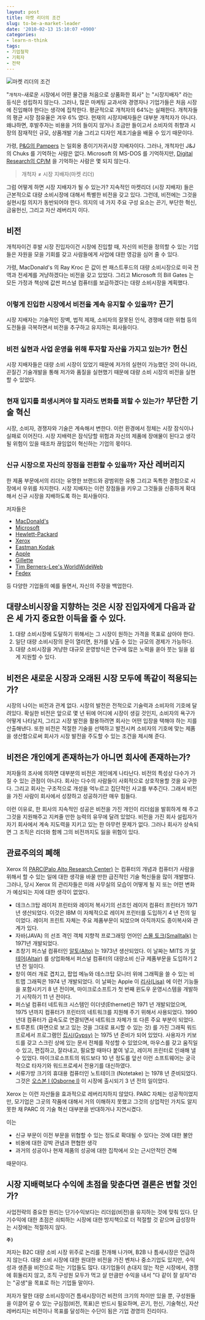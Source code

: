 ```yaml
---
layout: post
title: 마켓 리더의 조건
slug: to-be-a-market-leader
date: '2010-02-13 15:10:07 +0900'
categories:
- learn-n-think
tags:
- 기업철학
- 기획자
- 전략
---
```


![마켓 리더의 조건](http://image.kyobobook.co.kr/images/book/xlarge/316/x9788981442316.jpg)

"`개척자`-새로운 시장에서 어떤 물건을 처음으로 상품화한 회사" 는 "시장지배자" 라는 등식은 성립하지 않는다. 그러나, 많은 마케팅 교과서와 경영자나 기업가들은 처음 시장에 진입해야 한다는 생각에 집착한다. 평균적으로 개척자의 64%는 실패한다. 개척자들의 평균 시장 점유율은 겨우 6% 였다. 현재의 시장지배자들은 대부분 개척자가 아니다. 왜냐하면, 후발주자는 비용을 거의 들이지 않거나 조금만 들이고서 소비자의 취향과 시장의 잠재적인 규모, 상품개발 기술 그리고 디자인 제조기술을 배울 수 있기 때문이다.

가령, [P&G의 Pampers](http://en.wikipedia.org/wiki/Pampers) 는 일회용 종이기저귀시장 지배자이다. 그러나, 개척자인 J&J 의 Chuks 를 기억하는 사람은 없다. Microsoft 의 MS-DOS 를 기억하지만, [Digital Research의 CP/M](http://en.wikipedia.org/wiki/CP/M) 을 기억하는 사람은 몇 되지 않는다.

> 개척자 ≠ 시장 지배자(마켓 리더)

그럼 어떻게 하면 시장 지배자가 될 수 있는가? 지속적인 마켓리더 (시장 지배자) 들은 근본적으로 대량 소비시장에 대해서 특별한 비전을 갖고 있다. 그런데, 비전에는 그것을 실현시킬 의지가 동반되어야 한다. 의지의 네 가지 주요 구성 요소는 끈기, 부단한 혁신, 금융헌신, 그리고 자산 레버리지 이다.

<!--more-->

## **비전**

개척자이건 후발 시장 진입자이건 시장에 진입할 때, 자신의 비전을 정의할 수 있는 기업들은 자원을 모을 기회를 갖고 사람들에게 사업에 대한 영감을 심어 줄 수 있다.

가령, MacDonald's 의 Ray Kroc 은 값이 싼 패스트푸드의 대량 소비시장으로 미국 전역과 전세계를 겨냥하겠다는 비전을 갖고 있었다. 그리고 Microsoft 의 Bill Gates 는 모든 가정과 책상에 값싼 퍼스널 컴퓨터를 보급하겠다는 대량 소비시장을 계획했다.

## <small>이렇게 진입한 시장에서 비전을 계속 유지할 수 있을까?</small> **끈기**

시장 지배자는 기술적인 장벽, 법적 제재, 소비자의 잘못된 인식, 경쟁에 대한 위협 등의 도전들을 극복하면서 비전을 추구하고 유지하는 회사들이다.

## <small>비전 실현과 사업 운영을 위해 투자할 자산을 가지고 있는가?</small> **헌신**

시장 지배자들은 대량 소비 시장이 있었기 때문에 저가의 실현이 가능했던 것이 아니라, 끈질긴 기술개발을 통해 저가와 품질을 실현했기 때문에 대량 소비 시장의 비전을 실현할 수 있었다.

## <small>현재 입지를 희생시켜야 할 지라도 변화를 꾀할 수 있는가?</small> **부단한 기술 혁신**

시장, 소비자, 경쟁자와 기술은 계속해서 변한다. 이런 환경에서 정체는 시장 잠식이나 실패로 이어진다. 시장 지배력은 잠식당할 위험과 자신의 제품에 장애물이 된다고 생각될 위험이 있을 때조차 끊임없이 혁신하는 기업의 몫이다.

## <small>신규 시장으로 자신의 장점을 전환할 수 있을까?</small> **자산 레버리지**

한 제품 부문에서의 리더는 유명한 브랜드와 광범위한 유통 그리고 독특한 경험으로 시장에서 우위를 차지한다. 시장 지배자는 이런 장점들을 키우고 그것들을 신중하게 확대해서 신규 시장을 지배하도록 하는 회사들이다.

저자들은

- [MacDonald's](http://en.wikipedia.org/wiki/McDonald%27s)
- [Microsoft](http://en.wikipedia.org/wiki/Microsoft)
- [Hewlett-Packard](http://en.wikipedia.org/wiki/Hewlett-Packard)
- [Xerox](http://en.wikipedia.org/wiki/Xerox)
- [Eastman Kodak](http://en.wikipedia.org/wiki/Kodak)
- [Apple](http://en.wikipedia.org/wiki/Apple_computer)
- [Gillette](http://en.wikipedia.org/wiki/Gillette_%28brand%29)
- [Tim Berners-Lee's WorldWideWeb](http://en.wikipedia.org/wiki/Tim_Berners_Lee)
- [Fedex](http://en.wikipedia.org/wiki/Fedex)

등 다양한 기업들의 예를 들면서, 자신의 주장을 백업한다.

## 대량소비시장을 지향하는 것은 시장 진입자에게 다음과 같은 세 가지 중요한 이득을 줄 수 있다.

1. 대량 소비시장에 도달하기 위해서는 그 시장이 원하는 가격을 목표로 삼아야 한다.
2. 일단 대량 소비시장의 문이 열리면, 원가를 낮출 수 있는 규모의 경제가 가능하다.
3. 대량 소비시장을 겨냥한 대규모 운영방식은 연구에 많은 노력을 쏟아 붓는 일을 쉽게 지원할 수 있다.

## 비전은 새로운 시장과 오래된 시장 모두에 똑같이 적용되는가?

시장의 나이는 비전과 관계 없다. 시장의 발전은 전적으로 기술력과 소비자의 기호에 달려있다. 확실한 비전은 앞으로 몇 년 뒤에 어디에 시장이 생길 것인지, 소비자의 욕구가 어떻게 나타날지, 그리고 시장 발전을 활용하려면 회사는 어떤 입장을 택해야 하는 지를 산출해낸다. 또한 비전은 적절한 기술을 선택하고 발전시켜 소비자의 기호에 맞는 제품을 생산함으로써 회사가 시장 발전을 주도할 수 있는 조건을 제시해 준다.

## 비전은 개인에게 존재하는가 아니면 회사에 존재하는가?

저자들의 조사에 의하면 대부분의 비전은 개인에게 나타난다. 비전의 특성상 다수가 가질 수 있는 관점이 아니다. 회사는 다수의 사람들이 사회적으로 상호작용할 것을 요구한다. 그리고 회사는 구조적으로 개성을 억누르고 집단적인 사고를 부추긴다. 그래서 비전을 가진 사람이 회사에서 성장하고 성공하기란 매우 힘들다.

이런 이유로, 한 회사의 지속적인 성공은 비전을 가진 개인이 리더쉽을 발휘하게 해 주고 그것을 지원해주고 지켜줄 만한 능력의 유무에 달려 있었다. 비전을 가진 회사 설립자가 자기 회사에서 계속 지도력을 지키고 있는 한 아무런 문제가 없다. 그러나 회사가 상속되면 그 조직은 리더와 함께 그의 비전까지도 잃을 위험이 있다.

## 관료주의의 폐해

Xerox 의 [PARC(Palo Alto Research Center)](http://en.wikipedia.org/wiki/PARC_%28company%29) 는 컴퓨터의 개념과 컴퓨터가 사람을 위해서 할 수 있는 일에 대한 생각을 바꿀 만한 급진적인 기술 혁신들을 많이 개발했다. 그러나, 당시 Xerox 의 관리자들은 미래 사무실의 모습이 어떻게 될 지 또는 어떤 변화가 예상되는 지에 대한 생각이 없었다.

- 데크스크탑 레이저 프린터와 레이저 복사기의 선조인 레이저 컴퓨터 프린터가 1971년 생산되었다. 이것은 IBM 이 자체적으로 레이저 프린터를 도입하기 4 년 전의 일이었다. 레이저 프린트 자체는 주요 제품부문이 되었으며 아직까지도 종이복사와 관계가 있다.
- 자바(JAVA) 의 선조 격인 객체 지향적 프로그래밍 언어인 [스몰 토크(Smalltalk)](http://en.wikipedia.org/wiki/Smalltalk) 는 1971년 개발되었다.
- 초창기 퍼스널 컴퓨터인 [알토(Alto)](http://en.wikipedia.org/wiki/Xerox_Alto) 는 1973년 생산되었다. 이 날짜는 MITS 가 [알테어(Altair)](http://en.wikipedia.org/wiki/Altair_8800) 를 상업화해서 퍼스널 컴퓨터의 대량소비 신규 제품부문을 도입하기 2년 전 일이다.
- 창이 여러 개로 겹치고, 팝업 메뉴와 데스크탑 모니터 위에 그래픽을 쓸 수 있는 비트맵 그래픽은 1974 년 개발되었다. 이 날짜는 Apple 이 [리사(Lisa)](http://en.wikipedia.org/wiki/Apple_Lisa) 에 이런 기능들을 포함시키기 8 년 전이며, 마이크로소프트가 첫 번째 윈도우 운영시스템을 개발하기 시작하기 11 년 전이다.
- 퍼스널 컴퓨터 네트워크 시스템인 이더넷(Ethernet)은 1971 년 개발되었으며, 1975 년까지 컴퓨터가 프린터의 네트워크를 지원해 주기 위해서 사용되었다. 1990 년대 컴퓨터가 급속도로 연결되면서 네트워크 자체가 또 다른 주요 부분이 되었다.
- 트루폰트 (화면으로 보고 있는 것을 그대로 표시할 수 있는 것) 를 가진 그래픽 워드프로세서 프로그램인 [집시(Gypsy)](http://en.wikipedia.org/wiki/Gypsy_%28software%29) 는 1975 년 준비가 되어 있었다. 사용자가 키보드를 갖고 스크린 상에 있는 문서 전체를 작성할 수 있었으며, 마우스를 갖고 움직일 수 있고, 편집하고, 잘라내고, 필요할 때마다 붙여 넣고, 레이저 프린터로 인쇄해 낼 수 있었다. 마이크로소프트의 워드보다 10 년 정도를 앞선 이런 소프트웨어는 궁극적으로 타자기와 워드프로세서 전용기를 대신하였다.
- 서류가방 크기의 휴대용 컴퓨터인 노트테이크 (Notetake) 는 1978 년 준비되었다. 그것은 [오스본 I (Osborne I)](http://en.wikipedia.org/wiki/Osborne_I) 이 시장에 출시되기 3 년 전의 일이었다.

Xerox 는 이런 자산들을 효과적으로 레버리지하지 않았다. PARC 자체는 성공적이었지만, 모기업은 그곳의 작품에 대해서 거의 이해하지 못했고 그것의 상업적인 가치도 알지 못한 채 PARC 의 기술 혁신 대부분을 반대하거나 지연시켰다.

이는

- 신규 부문이 이전 부문을 위협할 수 있는 정도로 확대될 수 있다는 것에 대한 불안
- 비용에 대한 강박 관념과 편협한 생각
- 과거의 성공이나 현재 제품의 성공에 대한 집착에서 오는 근시안적인 견해

때문이다. 

## 시장 지배력보다 수익에 초점을 맞춘다면 결론은 변할 것인가?

사업전략의 중요한 원리는 단기수익보다는 리더쉽(비전)을 유지하는 것에 맞춰 있다. 단기수익에 대한 초점은 쇠퇴하는 시장에 대한 방지책으로 더 적절할 것 같으며 급성장하는 시장에는 적절하지 않다.

**`주)`**

저자는 B2C 대량 소비 시장 위주로 논리를 전개해 나가며, B2B 나 틈새시장은 언급하지 않는다. 대량 소비 시장에 대한 원대한 비전을 가진 벤처나 중소기업도 있지만, 수익성과 생존을 비전으로 하는 기업들도 많다. 대기업들이 손대지 않는 작은 시장에서, 경쟁에 휘둘리지 않고, 조직 구성원 모두가 먹고 살 만큼만 수익을 내서 "다 같이 잘 살자"라는 "공생"을 목표로 하는 기업들 말이다.

저자가 말한 대량 소비시장이건 틈새시장이건 비전의 크기의 차이만 있을 뿐, 구성원들을 이끌어 갈 수 있는 구심점(비전, 목표)은 반드시 필요하며, 끈기, 헌신, 기술혁신, 자산레버리지는 비전이나 목표를 달성하는 수단이 됨은 기업 경영의 진리이다.
